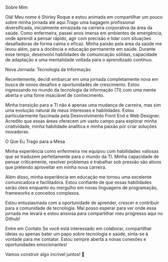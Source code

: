 Sobre Mim

Olá! Meu nome é Shirley Roque e estou animada em compartilhar um pouco sobre minha jornada até aqui.Trago uma bagagem profissional diversificada, inicialmente enraizada na carreira corporativa da área da saúde. Como enfermeira, passei anos imersa em ambientes de emergência, onde aprendi a pensar rápido, agir com precisão e lidar com situações desafiadoras de forma calma e eficaz.
Minha paixão pela área da saúde me levou além, para a docência e educação permanente em saúde. Durante esse tempo, desenvolvi habilidades de comunicação sólidas, capacidade de adaptação e uma mentalidade voltada para o aprendizado contínuo.

Nova Jornada: Tecnologia da Informação

Recentemente, decidi embarcar em uma jornada completamente nova em busca de novos desafios e oportunidades de crescimento. Estou ingressando no mundo da tecnologia da informação (TI) com uma mente aberta e uma fome insaciável de conhecimento.

Minha transição para a TI não é apenas uma mudança de carreira, mas sim uma evolução natural de meus interesses e habilidades. Estou particularmente fascinada pela Desnvolvimento Front End e Web Designer. Acredito que essas áreas oferecem um vasto campo para explorar minha criatividade, minha habilidade analítica e minha paixão por criar soluções inovadoras.

O Que Eu Trago para a Mesa

Minha experiência como enfermeira me equipou com habilidades valiosas que se traduzem perfeitamente para o mundo da TI. Minha capacidade de pensar criticamente, resolver problemas e trabalhar sob pressão são ativos que pretendo aproveitar em minha nova carreira.

Além disso, minha experiência em educação me tornou uma excelente comunicadora e facilitadora. Estou confiante de que essas habilidades serão úteis enquanto eu mergulho em novas linguagens de programação, frameworks e conceitos complexos.

Estou entusiasmada com a oportunidade de aprender, crescer e contribuir para a comunidade de tecnologia. Mal posso esperar para ver onde essa jornada me levará e estou ansiosa para compartilhar meu progresso aqui no Github!

Entre em Contato
Se você está interessado em colaborar, compartilhar ideias ou apenas bater um papo sobre tecnologia e saúde, sinta-se à vontade para me contatar. Estou sempre aberta a novas conexões e oportunidades emocionantes!

Vamos construir algo incrível juntos! 🚀
